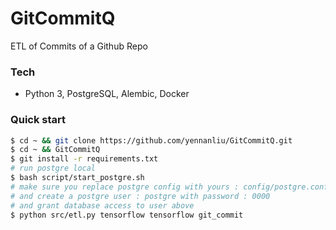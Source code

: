 # GitCommitQ
ETL of Commits of a Github Repo

### Tech 
-  Python 3, PostgreSQL, Alembic, Docker

### Quick start

```bash
$ cd ~ && git clone https://github.com/yennanliu/GitCommitQ.git
$ cd ~ && GitCommitQ
$ git install -r requirements.txt
# run postgre local 
$ bash script/start_postgre.sh 
# make sure you replace postgre config with yours : config/postgre.config
# and create a postgre user : postgre with password : 0000
# and grant database access to user above 
$ python src/etl.py tensorflow tensorflow git_commit
```